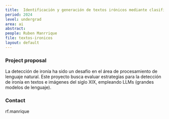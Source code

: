 ```yaml
---
title:  Identificación y generación de textos irónicos mediante clasificadores y  LLMs
period: 2024
level: undergrad
area: ai
abstract: 
people: Ruben Manrrique 
file: textos-ironicos
layout: default
---
```



### Project proposal

La detección de ironía ha sido un desafío en el área de procesamiento de lenguaje natural. Este proyecto busca evaluar estrategias para la detección de ironía en textos e imágenes del siglo XIX, empleando LLMs (grandes modelos de lenguaje).


### Contact

rf.manrique
